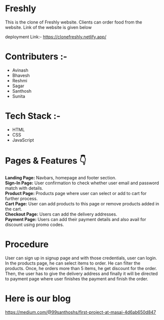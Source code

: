 # Freshly
This is the clone of Freshly website. Clients can order food from the website. Link of the website is given below

deployment Link:- https://clonefreshly.netlify.app/


# Contributers :-
+ Avinash
+ Bhavesh
+ Reshmi
+ Sagar
+ Santhosh
+ Sunita

# Tech Stack :-
+ HTML
+ CSS
+ JavaScript

# Pages & Features 👇
**Landing Page:** Navbars, homepage and footer section.  
**Sign-In Page:** User confirmation to check whether user email and password match with details.  
**Product Page:** Products page where user can select or add to cart for further process.  
**Cart Page:** User can add products to this page or remove products added in the cart.  
**Checkout Page:** Users can add the delivery addresses.  
**Payment Page:** Users can add their payment details and also avail for discount using promo codes.  

# Procedure
User can sign up in signup page and with those credentials, user can login. In the products page, he can select items to order. He can filter the products. Once, he orders more than 5 items, he get discount for the order. Then, the user has to give the delivery address and finally it will be directed to payment page where user finishes the payment and finish the order.

# Here is our blog
https://medium.com/@99santhoshs/first-project-at-masai-4d6ab650d847
